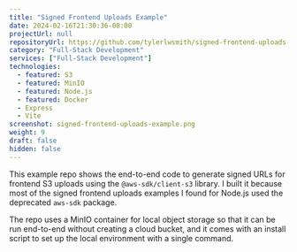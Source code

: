 ```yaml
---
title: "Signed Frontend Uploads Example"
date: 2024-02-16T21:30:36-08:00
projectUrl: null
repositoryUrl: https://github.com/tylerlwsmith/signed-frontend-uploads-s3-minio
category: "Full-Stack Development"
services: ["Full-Stack Development"]
technologies:
  - featured: S3
  - featured: MinIO
  - featured: Node.js
  - featured: Docker
  - Express
  - Vite
screenshot: signed-frontend-uploads-example.png
weight: 9
draft: false
hidden: false
---
```


This example repo shows the end-to-end code to generate signed URLs for frontend S3 uploads using the `@aws-sdk/client-s3` library. I built it because most of the signed frontend uploads examples I found for Node.js used the deprecated `aws-sdk` package.

The repo uses a MinIO container for local object storage so that it can be run end-to-end without creating a cloud bucket, and it comes with an install script to set up the local environment with a single command.
